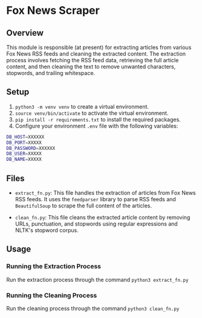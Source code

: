 # Fox News Scraper

## Overview

This module is responsible (at present) for extracting articles from various Fox News RSS feeds and cleaning the extracted content. The extraction process involves fetching the RSS feed data, retrieving the full article content, and then cleaning the text to remove unwanted characters, stopwords, and trailing whitespace.

## Setup

1. `python3 -m venv venv` to create a virtual environment.
2. `source venv/bin/activate` to activate the virtual environment.
3. `pip install -r requirements.txt` to install the required packages.
4. Configure your environment `.env` file with the following variables:

```sh 
DB_HOST=XXXXXX
DB_PORT=XXXXX
DB_PASSWORD=XXXXXX
DB_USER=XXXXX
DB_NAME=XXXXX
```

## Files

- `extract_fn.py`: This file handles the extraction of articles from Fox News RSS feeds. It uses the `feedparser` library to parse RSS feeds and `BeautifulSoup` to scrape the full content of the articles.

- `clean_fn.py`: This file cleans the extracted article content by removing URLs, punctuation, and stopwords using regular expressions and NLTK's stopword corpus.

## Usage

### Running the Extraction Process

Run the extraction process through the command `python3 extract_fn.py`


### Running the Cleaning Process

Run the cleaning process through the command `python3 clean_fn.py`